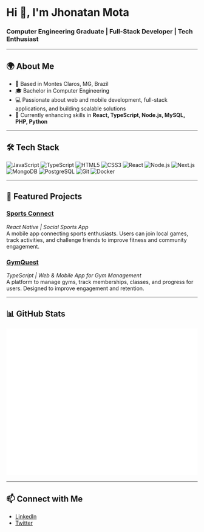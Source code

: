 <h1>Hi 👋, I'm Jhonatan Mota</h1>
<h3>Computer Engineering Graduate | Full-Stack Developer | Tech Enthusiast</h3>

---

## 🌍 About Me
- 📍 Based in Montes Claros, MG, Brazil  
- 🎓 Bachelor in Computer Engineering  
- 💻 Passionate about web and mobile development, full-stack applications, and building scalable solutions  
- 🌱 Currently enhancing skills in **React, TypeScript, Node.js, MySQL, PHP, Python**

---

## 🛠 Tech Stack

<p align="left">
  <img src="https://cdn.jsdelivr.net/gh/devicons/devicon/icons/javascript/javascript-original.svg" alt="JavaScript" width="24" height="24"/>
  <img src="https://cdn.jsdelivr.net/gh/devicons/devicon/icons/typescript/typescript-original.svg" alt="TypeScript" width="24" height="24"/>
  <img src="https://cdn.jsdelivr.net/gh/devicons/devicon/icons/html5/html5-original.svg" alt="HTML5" width="24" height="24"/>
  <img src="https://cdn.jsdelivr.net/gh/devicons/devicon/icons/css3/css3-original.svg" alt="CSS3" width="24" height="24"/>
  <img src="https://cdn.jsdelivr.net/gh/devicons/devicon/icons/react/react-original.svg" alt="React" width="24" height="24"/>
  <img src="https://cdn.jsdelivr.net/gh/devicons/devicon/icons/nodejs/nodejs-original.svg" alt="Node.js" width="24" height="24"/>
  <img src="https://cdn.jsdelivr.net/gh/devicons/devicon/icons/nextjs/nextjs-original.svg" alt="Next.js" width="24" height="24"/>
  <img src="https://cdn.jsdelivr.net/gh/devicons/devicon/icons/mongodb/mongodb-original.svg" alt="MongoDB" width="24" height="24"/>
  <img src="https://cdn.jsdelivr.net/gh/devicons/devicon/icons/postgresql/postgresql-original.svg" alt="PostgreSQL" width="24" height="24"/>
  <img src="https://cdn.jsdelivr.net/gh/devicons/devicon/icons/git/git-original.svg" alt="Git" width="24" height="24"/>
  <img src="https://cdn.jsdelivr.net/gh/devicons/devicon/icons/docker/docker-original.svg" alt="Docker" width="24" height="24"/>
</p>

---

## 🚀 Featured Projects

### [Sports Connect](https://github.com/JhonatanMotaDev/sports-connect)
*React Native | Social Sports App*  
A mobile app connecting sports enthusiasts. Users can join local games, track activities, and challenge friends to improve fitness and community engagement.

### [GymQuest](https://github.com/JhonatanMotaDev/gymquest)
*TypeScript | Web & Mobile App for Gym Management*  
A platform to manage gyms, track memberships, classes, and progress for users. Designed to improve engagement and retention.

---

## 📊 GitHub Stats
![Metrics](https://raw.githubusercontent.com/JhonatanMotaDev/JhonatanMotaDev/main/github-metrics.svg)

---

## 📫 Connect with Me
- [LinkedIn](https://www.linkedin.com/in/jhonatanmota)  
- [Twitter](https://twitter.com/jhonatanmotadev)  

